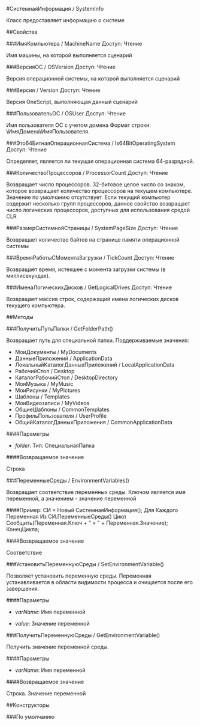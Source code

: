 
#СистемнаяИнформация / SystemInfo

    
    
Класс предоставляет информацию о системе


  
  
##Свойства
    
###ИмяКомпьютера / MachineName
Доступ: Чтение
    
    
Имя машины, на которой выполняется сценарий


  
  
###ВерсияОС / OSVersion
Доступ: Чтение
    
    
Версия операционной системы, на которой выполняется сценарий


  
  
###Версия / Version
Доступ: Чтение
    
    
Версия OneScript, выполняющая данный сценарий


  
  
###ПользовательОС / OSUser
Доступ: Чтение
    
    
Имя пользователя ОС с учетом домена
Формат строки: \\ИмяДомена\ИмяПользователя.


  
  
###Это64БитнаяОперационнаяСистема / Is64BitOperatingSystem
Доступ: Чтение
    
    
Определяет, является ли текущая операционная система 64-разрядной.


  
  
###КоличествоПроцессоров / ProcessorCount
Доступ: Чтение
    
    
Возвращает число процессоров.
32-битовое целое число со знаком, которое возвращает количество процессоров на текущем компьютере.
Значение по умолчанию отсутствует. Если текущий компьютер содержит несколько групп процессоров,
данное свойство возвращает число логических процессоров, доступных для использования средой CLR


  
  
###РазмерСистемнойСтраницы / SystemPageSize
Доступ: Чтение
    
    
Возвращает количество байтов на странице памяти операционной системы


  
  
###ВремяРаботыСМоментаЗагрузки / TickCount
Доступ: Чтение
    
    
Возвращает время, истекшее с момента загрузки системы (в миллисекундах).


  
  
###ИменаЛогическихДисков / GetLogicalDrives
Доступ: Чтение
    
    
Возвращает массив строк, содержащий имена логических дисков текущего компьютера.


  
  
##Методы
    
###ПолучитьПутьПапки / GetFolderPath()
    
    
    
Возвращает путь для специальной папки. Поддерживаемые значения:

* МоиДокументы / MyDocuments
* ДанныеПриложений / ApplicationData
* ЛокальныйКаталогДанныхПриложений / LocalApplicationData
* РабочийСтол / Desktop
* КаталогРабочийСтол / DesktopDirectory
* МояМузыка / MyMusic
* МоиРисунки / MyPictures
* Шаблоны / Templates
* МоиВидеозаписи / MyVideos
* ОбщиеШаблоны / CommonTemplates
* ПрофильПользователя / UserProfile
* ОбщийКаталогДанныхПриложения / CommonApplicationData


  
  
####Параметры

* *folder*: Тип: СпециальнаяПапка

####Возвращаемое значение

Строка

  
###ПеременныеСреды / EnvironmentVariables()
    
    
    
Возвращает соответствие переменных среды. Ключом является имя переменной, а значением - значение переменной


  
  
####Пример:
    СИ = Новый СистемнаяИнформация();
    Для Каждого Переменная Из СИ.ПеременныеСреды() Цикл
    Сообщить(Переменная.Ключ + " = " + Переменная.Значение);
    КонецЦикла;
    

####Возвращаемое значение

Соответствие

  
###УстановитьПеременнуюСреды / SetEnvironmentVariable()
    
    
    
Позволяет установить переменную среды.
Переменная устанавливается в области видимости процесса и очищается после его завершения.


  
  
####Параметры

* *varName*: Имя переменной

* *value*: Значение переменной

###ПолучитьПеременнуюСреды / GetEnvironmentVariable()
    
    
    
Получить значение переменной среды.


  
  
####Параметры

* *varName*: Имя переменной

####Возвращаемое значение

Строка. Значение переменной

  
##Конструкторы

  
###По умолчанию